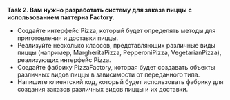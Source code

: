 **Task 2. Вам нужно разработать систему для заказа пиццы с использованием паттерна Factory.**

* Создайте интерфейс Pizza, который будет определять методы для приготовления и доставки пиццы.
* Реализуйте несколько классов, представляющих различные виды пиццы (например, MargheritaPizza, PepperoniPizza, VegetarianPizza), реализующих интерфейс Pizza.
* Создайте фабрику PizzaFactory, которая будет создавать объекты различных видов пиццы в зависимости от переданного типа.
* Напишите клиентский код, который будет использовать фабрику для создания заказов различных видов пиццы и их доставки.